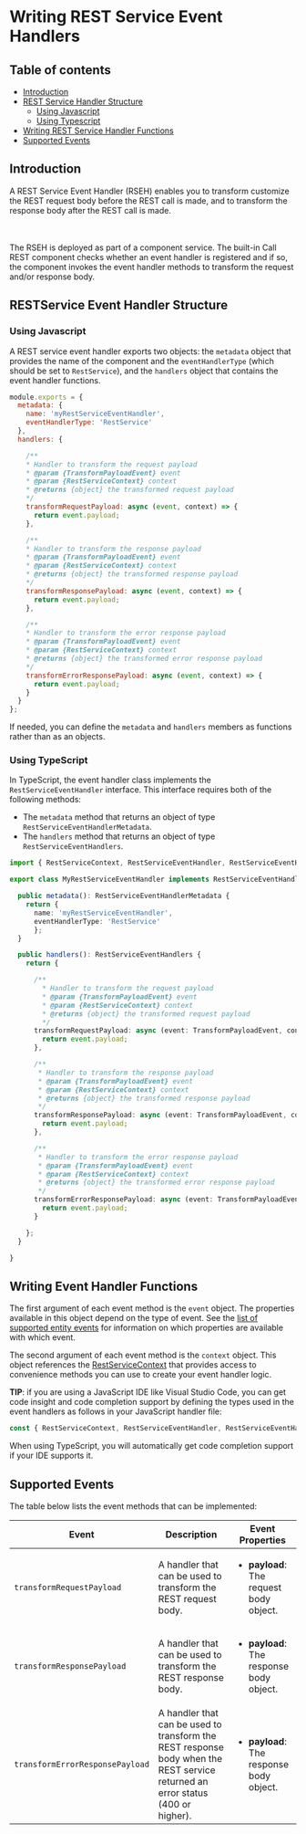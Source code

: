 # Writing REST Service Event Handlers

## Table of contents
- [Introduction](#introduction)
- [REST Service Handler Structure](#structure)
    - [Using Javascript](#js)
    - [Using Typescript](#ts)
- [Writing REST Service Handler Functions](#writing)
- [Supported Events](#events)

## Introduction <a name="introduction">

A REST Service Event Handler (RSEH) enables you to transform customize the REST request body before the REST call is made, and to transform the response body after the REST call is made.

<br/><br/>
The RSEH is deployed as part of a component service. The built-in Call REST component checks whether an event handler is registered
and if so, the component invokes the event handler methods to transform the request and/or response body.

## RESTService Event Handler Structure <a name="structure">

### Using Javascript <a name="js">

A REST service event handler exports two objects: the `metadata` object that provides the name of the component and the `eventHandlerType` (which should be set to `RestService`), and the `handlers` object that contains the event handler functions.

```javascript
module.exports = {
  metadata: {
    name: 'myRestServiceEventHandler',
    eventHandlerType: 'RestService'
  },
  handlers: { 

    /**
    * Handler to transform the request payload
    * @param {TransformPayloadEvent} event
    * @param {RestServiceContext} context
    * @returns {object} the transformed request payload
    */
    transformRequestPayload: async (event, context) => { 
      return event.payload;
    },

    /**
    * Handler to transform the response payload
    * @param {TransformPayloadEvent} event
    * @param {RestServiceContext} context
    * @returns {object} the transformed response payload
    */
    transformResponsePayload: async (event, context) => { 
      return event.payload;
    },

    /**
    * Handler to transform the error response payload
    * @param {TransformPayloadEvent} event
    * @param {RestServiceContext} context
    * @returns {object} the transformed error response payload
    */
    transformErrorResponsePayload: async (event, context) => { 
      return event.payload;
    }
  }
}; 
```

If needed, you can define the `metadata` and `handlers` members as functions rather than as an objects.

### Using TypeScript <a name="ts">

In TypeScript, the event handler class implements the `RestServiceEventHandler` interface. This interface requires both of the following methods:
 
- The `metadata` method that returns an object of type `RestServiceEventHandlerMetadata`.
- The `handlers` method that returns an object of type `RestServiceEventHandlers`.

```typescript
import { RestServiceContext, RestServiceEventHandler, RestServiceEventHandlers, RestServiceEventHandlerMetadata, TransformPayloadEvent } from '@oracle/bots-node-sdk/lib';

export class MyRestServiceEventHandler implements RestServiceEventHandler {

  public metadata(): RestServiceEventHandlerMetadata {
    return { 
      name: 'myRestServiceEventHandler',    
      eventHandlerType: 'RestService'
      };
  }

  public handlers(): RestServiceEventHandlers {
    return {

      /**
        * Handler to transform the request payload
        * @param {TransformPayloadEvent} event
        * @param {RestServiceContext} context
        * @returns {object} the transformed request payload
        */
      transformRequestPayload: async (event: TransformPayloadEvent, context: RestServiceContext): Promise<any> => { 
        return event.payload;
      },

      /**
       * Handler to transform the response payload
       * @param {TransformPayloadEvent} event
       * @param {RestServiceContext} context
       * @returns {object} the transformed response payload
       */
      transformResponsePayload: async (event: TransformPayloadEvent, context: RestServiceContext): Promise<any> => { 
        return event.payload;
      },

      /**
       * Handler to transform the error response payload
       * @param {TransformPayloadEvent} event
       * @param {RestServiceContext} context
       * @returns {object} the transformed error response payload
       */
      transformErrorResponsePayload: async (event: TransformPayloadEvent, context: RestServiceContext): Promise<any> => { 
        return event.payload;
      }

    };
  }

} 
```

## Writing Event Handler Functions  <a name="writing">

The first argument of each event method is the `event` object. The properties available in this object depend on the type of event.
See the [list of supported entity events](#events) for information on which properties are available with which event.

The second argument of each event method  is the `context` object. This object references the [RestServiceContext](https://oracle.github.io/bots-node-sdk/RestServiceContext.html) that provides access to convenience methods you can use to create your event handler logic.

<b>TIP</b>: if you are using a JavaScript IDE like Visual Studio Code, you can get code insight and code completion support by defining the types used in the event handlers as follows in your JavaScript handler file:
```javascript
const { RestServiceContext, RestServiceEventHandler, RestServiceEventHandlers, RestServiceEventHandlerMetadata, TransformPayloadEvent } = require ('@oracle/bots-node-sdk/lib');
```
When using TypeScript, you will automatically get code completion support if your IDE supports it.

## Supported Events <a name="events">

The table below lists the event methods that can be implemented:

| Event | Description | Event Properties |
|--|--|--|
| `transformRequestPayload` | A handler that can be used to transform the REST request body. | <ul><li><b>payload</b>: The request body object.</li></ul>
| `transformResponsePayload` | A handler that can be used to transform the REST response body. | <ul><li><b>payload</b>: The response body object.</li></ul>
| `transformErrorResponsePayload` | A handler that can be used to transform the REST response body when the REST service returned an error status (400 or higher). | <ul><li><b>payload</b>: The response body object.</li></ul>

